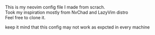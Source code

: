 This is my neovim config file I made from scrach.<br>
Took my inspiration mostly from NvChad and LazyVim distro<br>
Feel free to clone it.

keep it mind that this config may not work as expcted in every machine
